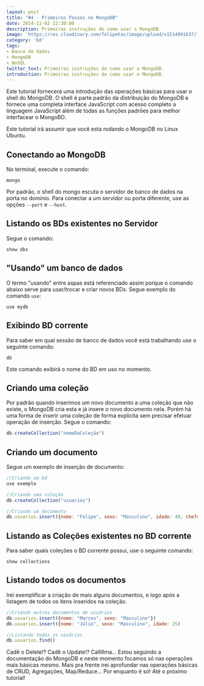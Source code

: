 ```yaml
---
layout: post
title: "#4 - Primeiros Passos no MongoDB"
date: 2014-12-02 12:30:00
description: Primeiras instruções de como usar o MongoDB.
image: 'https://res.cloudinary.com/felipetac/image/upload/v1514991637/first-steps_woqbil.png'
category: 'bd'
tags:
- Banco de dados
- MongoDB
- NoSQL
twitter_text: Primeiras instruções de como usar o MongoDB.
introduction: Primeiras instruções de como usar o MongoDB.
---
```

Este tutorial fornecerá uma introdução das operações básicas para usar o shell do MongoDB. O shell é parte padrão da distribuição do MongoDB e fornece uma completa interface JavaScript com acesso completo a linguagem JavaScript além de todas as funções padrões para melhor interfacear o MongoBD.

Este tutorial irá assumir que você esta rodando o MongoDB no Linux Ubuntu.

## Conectando ao MongoDB

No terminal, execute o comando:

```
mongo
```
Por padrão, o shell do mongo escuta o servidor de banco de dados na porta no domínio. Para conectar a um servidor ou porta diferente, use as opções ```--port``` e ```--host```.


## Listando os BDs existentes no Servidor

Segue o comando:

```
show dbs
```

## "Usando" um banco de dados

O termo "usando" entre aspas está referenciado assim porque o comando abaixo serve para usar/trocar e criar novos BDs. Segue exemplo do comando ```use```:

```
use mydb
```
	
## Exibindo BD corrente

Para saber em qual sessão de banco de dados você está trabalhando use o seguinte comando:

```
db
```

Este comando exibirá o nome do BD em uso no momento.


## Criando uma coleção

Por padrão quando inserimos um novo documento a uma coleção que não existe, o MongoDB cria esta e já insere o novo documento nela. Porém há uma forma de inserir uma coleção de forma explícita sem precisar efetuar operação de inserção. Segue o comando:

```js
db.createCollection("nomeDaColeção")
```
	
## Criando um documento

Segue um exemplo de inserção de documento:

```js
//Criando um bd
use exemplo

//Criando uma coleção
db.createCollection("usuarios")

//Criando um documento
db.usuarios.insert({nome: "Felipe", sexo: "Masculino", idade: 40, chefe: true })
```


## Listando as Coleções existentes no BD corrente

Para saber quais coleções o BD corrente possui, use o seguinte comando:

```
show collections
```
	
## Listando todos os documentos

Irei exemplificar a criação de mais alguns documentos, e logo após a listagem de todos os itens inseridos na coleção.

```js
//Criando outros documentos de usuários
db.usuarios.insert({nome: "Marcos", sexo: "Masculino"})
db.usuarios.insert({nome: "Júlio", sexo: "Masculino", idade: 25)

//Listando todos os usuários
db.usuarios.find()
```

Cadê o Delete!? Cadê o Update!? Calllllma... Estou seguindo a documentação do MongoDB e neste momento focamos só nas operações mais básicas mesmo. Mais pra frente irei aprofundar nas operações básicas de CRUD, Agregações, Map/Reduce... Por enquanto é só! Até o próximo tutorial!

